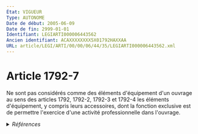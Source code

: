 ```yaml
---
État: VIGUEUR
Type: AUTONOME
Date de début: 2005-06-09
Date de fin: 2999-01-01
Identifiant: LEGIARTI000006443562
Ancien identifiant: ACAXXXXXXXX5X01792HAXXAA
URL: article/LEGI/ARTI/00/00/06/44/35/LEGIARTI000006443562.xml
---
```


<h1>Article 1792-7</h1>

Ne sont pas considérés comme des éléments d'équipement d'un ouvrage au sens des
articles 1792, 1792-2, 1792-3 et 1792-4 les éléments d'équipement, y compris
leurs accessoires, dont la fonction exclusive est de permettre l'exercice d'une
activité professionnelle dans l'ouvrage.


<details>
  <summary><em>Références</em></summary>

  <h2>Articles faisant référence à l'article</h2>
  
  <ul>
    <li>
      <a href="https://legal.tricoteuses.fr//redirection/LEGIARTI000006443524?vers=git&vers=legifrance">Code civil - article 1792-2 AUTONOME VIGUEUR, en vigueur depuis le 2005-06-09</a> CITATION cible
    </li>
    <li>
      <a href="https://legal.tricoteuses.fr//redirection/LEGIARTI000006443534?vers=git&vers=legifrance">Code civil - article 1792-3 AUTONOME VIGUEUR, en vigueur depuis le 2005-06-09</a> CITATION cible
    </li>
    <li>
      <a href="https://legal.tricoteuses.fr//redirection/LEGIARTI000006443544?vers=git&vers=legifrance">Code civil - article 1792-4 AUTONOME MODIFIE, en vigueur du 1979-01-01 au 2019-12-15</a> CITATION cible
    </li>
    <li>
      <a href="https://legal.tricoteuses.fr//redirection/LEGIARTI000049101746?vers=git&vers=legifrance">Code civil - article 1792 AUTONOME MODIFIE, en vigueur du 1967-01-04 au 1979-01-01</a> CITATION cible
    </li>
    <li>
      <a href="https://legal.tricoteuses.fr//redirection/LEGIARTI000006443523?vers=git&vers=legifrance">Code civil - article 1792-2 AUTONOME MODIFIE, en vigueur du 1979-01-01 au 2005-06-09</a> CITATION cible
    </li>
    <li>
      <a href="https://legal.tricoteuses.fr//redirection/LEGIARTI000039382249?vers=git&vers=legifrance">Code civil - article 1792-4 AUTONOME VIGUEUR, en vigueur depuis le 2019-12-15</a> CITATION cible
    </li>
    <li>
      <a href="https://legal.tricoteuses.fr//redirection/LEGIARTI000006443533?vers=git&vers=legifrance">Code civil - article 1792-3 AUTONOME MODIFIE, en vigueur du 1979-01-01 au 2005-06-09</a> CITATION cible
    </li>
    <li>
      <a href="https://legal.tricoteuses.fr//redirection/LEGIARTI000006443502?vers=git&vers=legifrance">Code civil - article 1792 AUTONOME VIGUEUR, en vigueur depuis le 1979-01-01</a> CITATION cible
    </li>
    <li>
      <a href="https://legal.tricoteuses.fr//redirection/LEGIARTI000006917539?vers=git&vers=legifrance">Ordonnance n° 2005-658 du 8 juin 2005 portant modification de diverses dispositions relatives à l'obligation d'assurance dans le domaine de la construction et aux géomètres experts - article 1 ENTIEREMENT_MODIF</a> CREATION cible
    </li>
  </ul>
  
  <h2>Références faites par l'article</h2>
  
  <ul>
    <li>
      2999-01-01 CITATION source <a href="https://legal.tricoteuses.fr//redirection/LEGIARTI000006443502?vers=git&vers=legifrance">Code civil - article 1792 AUTONOME VIGUEUR, en vigueur depuis le 1979-01-01</a>
    </li>
    <li>
      2999-01-01 CITATION source <a href="https://legal.tricoteuses.fr//redirection/LEGIARTI000006443523?vers=git&vers=legifrance">Code civil - article 1792-2 AUTONOME MODIFIE, en vigueur du 1979-01-01 au 2005-06-09</a>
    </li>
    <li>
      2999-01-01 CITATION source <a href="https://legal.tricoteuses.fr//redirection/LEGIARTI000006443533?vers=git&vers=legifrance">Code civil - article 1792-3 AUTONOME MODIFIE, en vigueur du 1979-01-01 au 2005-06-09</a>
    </li>
    <li>
      2999-01-01 CITATION source <a href="https://legal.tricoteuses.fr//redirection/LEGIARTI000006443544?vers=git&vers=legifrance">Code civil - article 1792-4 AUTONOME MODIFIE, en vigueur du 1979-01-01 au 2019-12-15</a>
    </li>
    <li>
      CODIFICATION source Loi 1804-03-07
    </li>
    <li>
      2005-06-08 CREATION source <a href="https://legal.tricoteuses.fr//redirection/LEGIARTI000006917539?vers=git&vers=legifrance">Ordonnance n° 2005-658 du 8 juin 2005 portant modification de diverses dispositions relatives à l'obligation d'assurance dans le domaine de la construction et aux géomètres experts - article 1 ENTIEREMENT_MODIF</a>
    </li>
  </ul>
</details>
